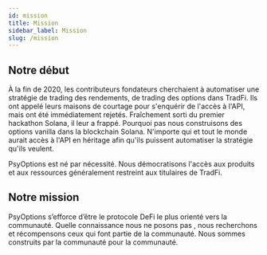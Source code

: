 ```yaml
---
id: mission
title: Mission
sidebar_label: Mission
slug: /mission
---
```


## Notre début

À la fin de 2020, les contributeurs fondateurs cherchaient à automatiser une stratégie de trading des rendements, de trading des options dans TradFi. Ils ont appelé leurs maisons de courtage pour s'enquérir de l'accès à l'API, mais ont été immédiatement rejetés. Fraîchement sorti du premier hackathon Solana, il leur a frappé. Pourquoi pas nous construisons des options vanilla dans la blockchain Solana. N'importe qui et tout le monde aurait accès à l'API en héritage afin qu'ils puissent automatiser la stratégie qu'ils veulent.

PsyOptions est né par nécessité. Nous démocratisons l'accès aux produits et aux ressources généralement restreint aux titulaires de TradFi.

## Notre mission

PsyOptions s’efforce d’être le protocole DeFi le plus orienté vers la communauté. Quelle connaissance nous ne posons pas , nous recherchons et récompensons ceux qui font partie de la communauté. Nous sommes construits par la communauté pour la communauté.
